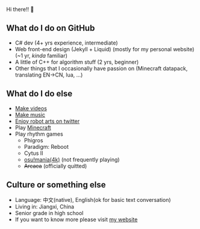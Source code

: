 Hi there!! 👋

## What do I do on GitHub

- C# dev (4+ yrs experience, intermediate)
- Web front-end design (Jekyll + Liquid) (mostly for my personal website) (~1 yr, _kinda_ familiar)
- A little of C++ for algorithm stuff (2 yrs, beginner)
- Other things that I occasionally have passion on (Minecraft datapack, translating EN->CN, lua, ...)

## What do I do else

- [Make videos](https://space.bilibili.com/40201225)
- [Make music](https://memset0x3f.bandcamp.com/)
- [Enjoy robot arts on twitter](https://twitter.com/robomico)
- Play [Minecraft](https://namemc.com/profile/RoboMico.1)
- Play rhythm games
  - Phigros
  - Paradigm: Reboot
  - Cytus II
  - [osu!mania(4k)](https://osu.ppy.sh/users/16158931) (not frequently playing)
  - ~~Arcaea~~ (officially quitted)

## Culture or something else

- Language: 中文(native), English(ok for basic text conversation)
- Living in: Jiangxi, China
- Senior grade in high school
- If you want to know more please visit [my website](https://robomico.cn/)
